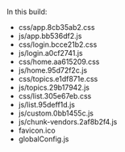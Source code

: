 In this build:

- css/app.8cb35ab2.css
- js/app.bb536df2.js
- css/login.bcce21b2.css
- js/login.a0cf2741.js
- css/home.aa615209.css
- js/home.95d72f2c.js
- css/topics.e1df871e.css
- js/topics.29b17942.js
- css/list.305e67eb.css
- js/list.95deff1d.js
- js/custom.0bb1455c.js
- js/chunk-vendors.2af8b2f4.js
- favicon.ico
- globalConfig.js
